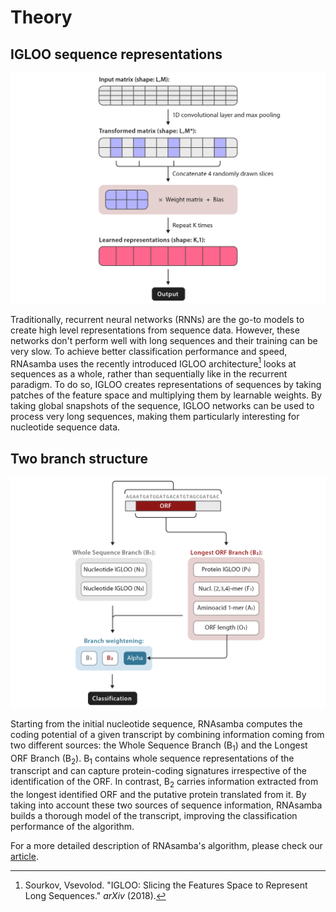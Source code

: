 # Theory

## IGLOO sequence representations

![](images/figure1.png)

Traditionally, recurrent neural networks (RNNs) are the go-to models to create high level representations from sequence data. However, these networks don't perform well with long sequences and their training can be very slow. To achieve better classification performance and speed, RNAsamba uses the recently introduced IGLOO architecture[^1] looks at sequences as a whole, rather than sequentially like in the recurrent paradigm. To do so, IGLOO creates representations of sequences by taking patches of the feature space and multiplying them by learnable weights. By taking global snapshots of the sequence, IGLOO networks can be used to process very long sequences, making them particularly interesting for nucleotide sequence data.

## Two branch structure

![](images/figure2.png)

Starting from the initial nucleotide sequence, RNAsamba computes the coding potential of a given transcript by combining information coming from two different sources: the Whole Sequence Branch (B<sub>1</sub>) and the Longest ORF Branch (B<sub>2</sub>). B<sub>1</sub> contains whole sequence representations of the transcript and can capture protein-coding signatures irrespective of the identification of the ORF. In contrast, B<sub>2</sub> carries information extracted from the longest identified ORF and the putative protein translated from it. By taking into account these two sources of sequence information, RNAsamba builds a thorough model of the transcript, improving the classification performance of the algorithm.

For a more detailed description of RNAsamba's algorithm, please check our [article](https://www.biorxiv.org/content/10.1101/620880v1).

[^1]: Sourkov, Vsevolod. "IGLOO: Slicing the Features Space to Represent Long Sequences." *arXiv* (2018).